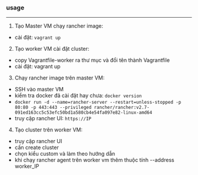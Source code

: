### usage
---

1. Tạo Master VM chạy rancher image:
- cài đặt: `vagrant up`



2. Tạo worker VM cài đặt cluster:
- copy Vagrantfile-worker ra thư mục và đổi tên thành Vagrantfile
- cài đặt: vagrant up



3. Chạy rancher image trên master VM:
- SSH vào master VM
- kiểm tra docker đã cài đặt hay chưa: `docker version`
- `docker run -d --name=rancher-server --restart=unless-stopped -p 80:80 -p 443:443 --privileged rancher/rancher:v2.7-091ed163cc5c53efc50bd1a580cb4e54fa097e82-linux-amd64`
- truy cập rancher UI: `https://IP`



4. Tạo cluster trên worker VM:
- truy cập rancher UI
- cấn create cluster
- chọn kiểu custom và làm theo hướng dẫn
- khi chạy rancher agent trên worker vm thêm thuộc tính --address worker_IP

